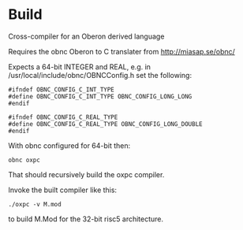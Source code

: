 # Build
Cross-compiler for an Oberon derived language

Requires the obnc Oberon to C translater from http://miasap.se/obnc/

Expects a 64-bit INTEGER and REAL, e.g. in /usr/local/include/obnc/OBNCConfig.h set the following:
```
#ifndef OBNC_CONFIG_C_INT_TYPE
#define OBNC_CONFIG_C_INT_TYPE OBNC_CONFIG_LONG_LONG
#endif

#ifndef OBNC_CONFIG_C_REAL_TYPE
#define OBNC_CONFIG_C_REAL_TYPE OBNC_CONFIG_LONG_DOUBLE
#endif
```
With obnc configured for 64-bit then:

`obnc oxpc`

That should recursively build the oxpc compiler.

Invoke the built compiler like this:

`./oxpc -v M.mod`

to build M.Mod for the 32-bit risc5 architecture.

